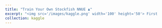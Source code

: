 ```yaml
---
title: "Train Your Own Stockfish NNUE ♟️"
excerpt: "<img src='/images/kaggle.png' width='100' height='50'> First Post on the Kaggle Activity Report  <a href='https://pitch-century-cca.notion.site/Train-Your-Own-Stockfish-NNUE-316fc3f7b56048bc902bbc5899d92346'> Train Your Own Stockfish NNUE ♟️ </a>"
collection: kaggle
---
```


